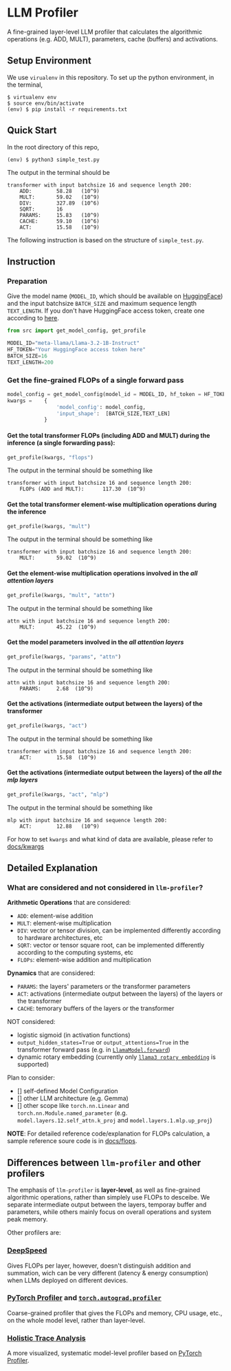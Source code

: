 
# LLM Profiler
A fine-grained layer-level LLM profiler that calculates the algorithmic operations (e.g. ADD, MULT), parameters, cache (buffers) and activations.

## Setup Environment
We use `virualenv` in this repository. To set up the python environment, in the terminal,
```shell
$ virtualenv env
$ source env/bin/activate
(env) $ pip install -r requirements.txt
```
## Quick Start
In the root directory of this repo,
```shell
(env) $ python3 simple_test.py
```
The output in the terminal should be
```shell
transformer with input batchsize 16 and sequence length 200:
    ADD:        58.28   (10^9)
    MULT:       59.02   (10^9)
    DIV:        327.89  (10^6)
    SQRT:       16
    PARAMS:     15.83   (10^9)
    CACHE:      59.10   (10^6)
    ACT:        15.58   (10^9)
```
The following instruction is based on the structure of `simple_test.py`.

## Instruction
### Preparation
Give the model name (`MODEL_ID`, which should be available on [HuggingFace](https://huggingface.co/)) and the input batchsize `BATCH_SIZE` and maximum sequence length `TEXT_LENGTH`. If you don't have HuggingFace access token, create one according to [here](https://huggingface.co/docs/hub/security-tokens).
```python
from src import get_model_config, get_profile

MODEL_ID="meta-llama/Llama-3.2-1B-Instruct" 
HF_TOKEN="Your HuggingFace access token here" 
BATCH_SIZE=16
TEXT_LENGTH=200
```
### Get the fine-grained FLOPs of a single forward pass
```python
model_config = get_model_config(model_id = MODEL_ID, hf_token = HF_TOKEN)
kwargs =    { 
                'model_config': model_config, 
                'input_shape':  [BATCH_SIZE,TEXT_LEN]
            }   
```
#### Get the total transformer FLOPs (including ADD and MULT) during the inference (a single forwarding pass):
```python
get_profile(kwargs, "flops")
```
The output in the terminal should be something like
```shell
transformer with input batchsize 16 and sequence length 200:
    FLOPs (ADD and MULT):      117.30  (10^9)
```
#### Get the total transformer element-wise multiplication operations during the inference
```python                   
get_profile(kwargs, "mult")                   
```
The output in the terminal should be something like
```shell
transformer with input batchsize 16 and sequence length 200:
    MULT:       59.02  (10^9)
```
#### Get the element-wise multiplication operations involved in the *all attention layers*
```python       
get_profile(kwargs, "mult", "attn")         
```
The output in the terminal should be something like
```shell
attn with input batchsize 16 and sequence length 200:
    MULT:       45.22  (10^9)
```

#### Get the model parameters involved in the *all attention layers*
```python   
get_profile(kwargs, "params", "attn")       
```
The output in the terminal should be something like
```shell
attn with input batchsize 16 and sequence length 200:
    PARAMS:     2.68  (10^9)
```
#### Get the activations (intermediate output between the layers) of the transformer
```python   
get_profile(kwargs, "act")                
```
The output in the terminal should be something like
```shell
transformer with input batchsize 16 and sequence length 200:
    ACT:        15.58  (10^9)
```
#### Get the activations (intermediate output between the layers) of the *all the mlp layers*
```python   
get_profile(kwargs, "act", "mlp")        
```
The output in the terminal should be something like
```shell
mlp with input batchsize 16 and sequence length 200:
    ACT:        12.88   (10^9)
```

For how to set `kwargs` and what kind of data are available, please refer to [docs/kwargs](docs/kwargs.md)

## Detailed Explanation

### What are considered and not considered in `llm-profiler`?
**Arithmetic Operations** that are considered:
- `ADD`: element-wise addition
- `MULT`: element-wise multiplication
- `DIV`: vector or tensor division, can be implemented differently according to hardware architectures, etc
- `SQRT`: vector or tensor square root, can be implemented differently according to the computing systems, etc
- `FLOPs`: element-wise addition and multiplication

**Dynamics** that are considered:
- `PARAMS`: the layers' parameters or the transformer parameters
- `ACT`: activations (intermediate output between the layers) of the layers or the transformer
- `CACHE`: temorary buffers of the layers or the transformer  

NOT considered:
- logistic sigmoid (in activation functions)
- `output_hidden_states=True` or `output_attentions=True` in the transformer forward pass (e.g. in [`LlamaModel.forward`](https://github.com/huggingface/transformers/blob/main/src/transformers/models/llama/modeling_llama.py#L518))
- dynamic rotary embedding (currently only [`llama3 rotary embedding`](https://github.com/huggingface/transformers/blob/main/src/transformers/modeling_rope_utils.py#L322) is supported)

Plan to consider:
- [] self-defined Model Configuration
- [] other LLM architecture (e.g. Gemma)
- [] other scope like `torch.nn.Linear` and `torch.nn.Module.named_parameter` (e.g. `model.layers.12.self_attn.k_proj` and `model.layers.1.mlp.up_proj`)



**NOTE**: For detailed reference code/explanation for FLOPs calculation, a sample reference soure code is in [docs/flops](docs/flops.md).

## Differences between `llm-profiler` and other profilers

The emphasis of `llm-profiler` is **layer-level**, as well as fine-grained algorithmic operations, rather than simplely use FLOPs to desceibe. We separate intermediate output between the layers, temporay buffer and parameters, while others mainly focus on overall operations and system peak memory.

Other profilers are:

### [DeepSpeed](https://github.com/deepspeedai/DeepSpeed/tree/master/deepspeed/profiling/flops_profiler)
Gives FLOPs per layer, however, doesn't distinguish addition and summation, wich can be very different (latency \& energy consumption) when LLMs deployed on different devices.

### [PyTorch Profiler](https://github.com/pytorch/kineto) and [`torch.autograd.profiler`](https://github.com/pytorch/pytorch/blob/v2.6.0/torch/autograd/profiler.py) 
Coarse-grained profiler that gives the FLOPs and memory, CPU usage, etc., on the whole model level, rather than layer-level.

### [Holistic Trace Analysis](https://github.com/facebookresearch/HolisticTraceAnalysis)
A more visualized, systematic model-level profiler based on [PyTorch Profiler](https://github.com/pytorch/kineto). 